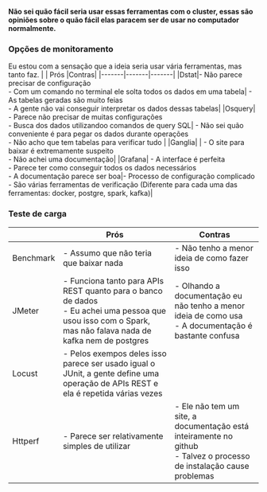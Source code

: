 **Não sei quão fácil seria usar essas ferramentas com o cluster, essas são opiniões sobre o quão fácil elas paracem ser de usar no computador normalmente.**

### Opções de monitoramento

Eu estou com a sensação que a ideia seria usar vária ferramentas, mas tanto faz.
|       | Prós  |Contras|
|-------|-------|-------|
|Dstat|- Não parece precisar de configuração<br/> - Com um comando no terminal ele solta todos os dados em uma tabela| - As tabelas geradas são muito feias <br/> - A gente não vai conseguir interpretar os dados dessas tabelas|
|Osquery| - Parece não precisar de muitas configurações <br/> - Busca dos dados utilizandoo comandos de query SQL| - Não sei quão conveniente é para pegar os dados durante operações <br/> - Não acho que tem tabelas para verificar tudo |
|Ganglia| | - O site para baixar é extremamente suspeito <br/> - Não achei uma documentação|
|Grafana| - A interface é perfeita <br/> - Parece ter como conseguir todos os dados necessários <br/> - A documentação parece ser boa|- Processo de configuração complicado <br/> - São várias ferramentas de verificação (Diferente para cada uma das ferramentas: docker, postgre, spark, kafka)|

### Teste de carga

|       | Prós  |Contras|
|-------|-------|-------|
|Benchmark|- Assumo que não teria que baixar nada | - Não tenho a menor ideia de como fazer isso|
|JMeter| - Funciona tanto para APIs REST quanto para o banco de dados <br/> - Eu achei uma pessoa que usou isso com o Spark, mas não falava nada de kafka nem de postgres | - Olhando a documentação eu não tenho a menor ideia de como usa <br/> - A documentação é bastante confusa|
|Locust| - Pelos exempos deles isso parece ser usado igual o JUnit, a gente define uma operação de APIs REST e ela é repetida várias vezes||
|Httperf| - Parece ser relativamente simples de utilizar| - Ele não tem um site, a documentação está inteiramente no github <br/> - Talvez o processo de instalação cause problemas|